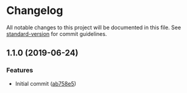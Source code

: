 # Changelog

All notable changes to this project will be documented in this file. See [standard-version](https://github.com/conventional-changelog/standard-version) for commit guidelines.

## 1.1.0 (2019-06-24)


### Features

* Initial commit ([ab758e5](https://github.com/bluepropane/js-output-file-webpack-plugin/commit/ab758e5))
